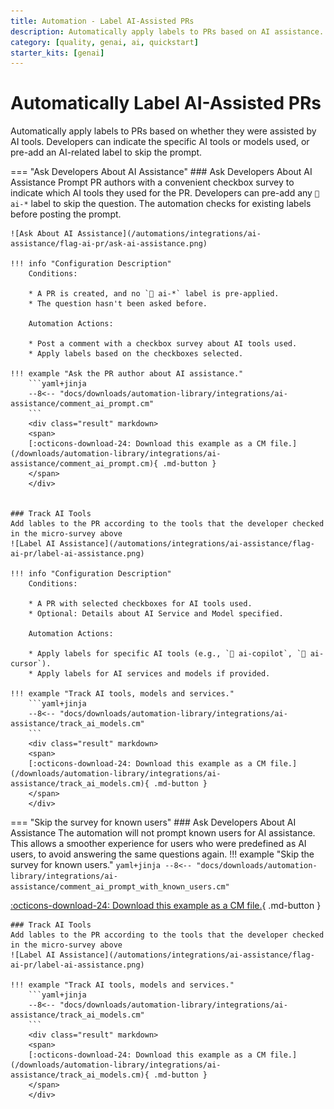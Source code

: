 ```yaml
---
title: Automation - Label AI-Assisted PRs
description: Automatically apply labels to PRs based on AI assistance.
category: [quality, genai, ai, quickstart]
starter_kits: [genai]
---
```

# Automatically Label AI-Assisted PRs
<!-- --8<-- [start:example]-->
Automatically apply labels to PRs based on whether they were assisted by AI tools. Developers can indicate the specific AI tools or models used, or pre-add an AI-related label to skip the prompt.

=== "Ask Developers About AI Assistance"
    ### Ask Developers About AI Assistance
    Prompt PR authors with a convenient checkbox survey to indicate which AI tools they used for the PR. Developers can pre-add any `🤖 ai-*` label to skip the question. The automation checks for existing labels before posting the prompt.

    ![Ask About AI Assistance](/automations/integrations/ai-assistance/flag-ai-pr/ask-ai-assistance.png)

    !!! info "Configuration Description"
        Conditions:

        * A PR is created, and no `🤖 ai-*` label is pre-applied.
        * The question hasn't been asked before.

        Automation Actions:

        * Post a comment with a checkbox survey about AI tools used.
        * Apply labels based on the checkboxes selected.

    !!! example "Ask the PR author about AI assistance."
        ```yaml+jinja
        --8<-- "docs/downloads/automation-library/integrations/ai-assistance/comment_ai_prompt.cm"
        ```
        <div class="result" markdown>
        <span>
        [:octicons-download-24: Download this example as a CM file.](/downloads/automation-library/integrations/ai-assistance/comment_ai_prompt.cm){ .md-button }
        </span>
        </div>


    ### Track AI Tools
    Add lables to the PR according to the tools that the developer checked in the micro-survey above
    ![Label AI Assistance](/automations/integrations/ai-assistance/flag-ai-pr/label-ai-assistance.png)

    !!! info "Configuration Description"
        Conditions:

        * A PR with selected checkboxes for AI tools used.
        * Optional: Details about AI Service and Model specified.

        Automation Actions:

        * Apply labels for specific AI tools (e.g., `🤖 ai-copilot`, `🤖 ai-cursor`).
        * Apply labels for AI services and models if provided.

    !!! example "Track AI tools, models and services."
        ```yaml+jinja
        --8<-- "docs/downloads/automation-library/integrations/ai-assistance/track_ai_models.cm"
        ```
        <div class="result" markdown>
        <span>
        [:octicons-download-24: Download this example as a CM file.](/downloads/automation-library/integrations/ai-assistance/track_ai_models.cm){ .md-button }
        </span>
        </div>

=== "Skip the survey for known users"
    ### Ask Developers About AI Assistance
    The automation will not prompt known users for AI assistance. This allows a smoother experience for users who were predefined as AI users, to avoid answering the same questions again. 
    !!! example "Skip the survey for known users."
        ```yaml+jinja
        --8<-- "docs/downloads/automation-library/integrations/ai-assistance/comment_ai_prompt_with_known_users.cm"
        ```
        <div class="result" markdown>
        <span>
        [:octicons-download-24: Download this example as a CM file.](/downloads/automation-library/integrations/ai-assistance/comment_ai_prompt_with_known_users.cm){ .md-button }
        </span>
        </div>

    ### Track AI Tools
    Add lables to the PR according to the tools that the developer checked in the micro-survey above
    ![Label AI Assistance](/automations/integrations/ai-assistance/flag-ai-pr/label-ai-assistance.png)

    !!! example "Track AI tools, models and services."
        ```yaml+jinja
        --8<-- "docs/downloads/automation-library/integrations/ai-assistance/track_ai_models.cm"
        ```
        <div class="result" markdown>
        <span>
        [:octicons-download-24: Download this example as a CM file.](/downloads/automation-library/integrations/ai-assistance/track_ai_models.cm){ .md-button }
        </span>
        </div>
    
<!-- --8<-- [end:example]-->
